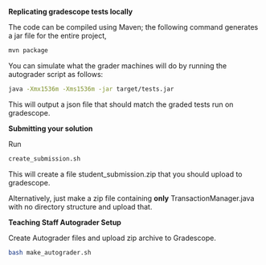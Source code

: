 **Replicating gradescope tests locally**

The code can be compiled using Maven; the following command generates a jar file
for the entire project,

```bash
mvn package
```

You can simulate what the grader machines will do by running the autograder
script as follows:

```bash
java -Xmx1536m -Xms1536m -jar target/tests.jar 
```

This will output a json file that should match the graded tests run on
gradescope.

**Submitting your solution**

Run 
```bash
create_submission.sh
```

This will create a file student_submission.zip that you should upload to
gradescope.

Alternatively, just make a zip file containing **only** TransactionManager.java
with no directory structure and upload that.

**Teaching Staff Autograder Setup**

Create Autograder files and upload zip archive to Gradescope.

```bash
bash make_autograder.sh
```
